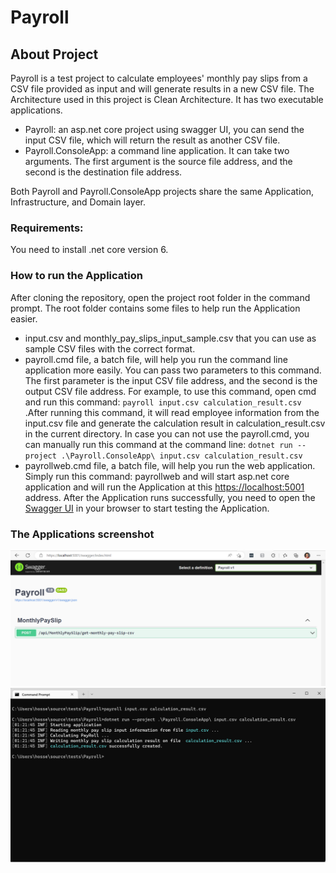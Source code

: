 # Payroll

## About Project
Payroll is a test project to calculate employees' monthly pay slips from a CSV file provided as input and will generate results in a new CSV file. 
The Architecture used in this project is Clean Architecture. It has two executable applications.
- Payroll: an asp.net core project using swagger UI, you can send the input CSV file, which will return the result as another CSV file.
- Payroll.ConsoleApp: a command line application. It can take two arguments. The first argument is the source file address, and the second is the destination file address.

Both Payroll and Payroll.ConsoleApp projects share the same Application, Infrastructure, and Domain layer.
### Requirements:
You need to install .net core version 6.

### How to run the Application
After cloning the repository, open the project root folder in the command prompt. The root folder contains some files to help run the Application easier.
- input.csv and monthly_pay_slips_input_sample.csv that you can use as sample CSV files with the correct format.
- payroll.cmd file, a batch file, will help you run the command line application more easily. You can pass two parameters to this command. The first parameter is the input CSV file address, and the second is the output CSV file address. For example, to use this command, open cmd and run this command: `payroll input.csv calculation_result.csv` .After running this command, it will read employee information from the input.csv file and generate the calculation result in calculation_result.csv in the current directory. In case you can not use the payroll.cmd, you can manually run this command at the command line: `dotnet run --project .\Payroll.ConsoleApp\ input.csv calculation_result.csv`
- payrollweb.cmd file, a batch file, will help you run the web application. Simply run this command: payrollweb and will start asp.net core application and will run the Application at this [https://localhost:5001](https://localhost:5001 "https://localhost:5001") address. After the Application runs successfully, you need to open the [Swagger UI](https://localhost:5001/swagger/index.html "Swagger UI") in your browser to start testing the Application.

### The Applications screenshot
![](./swagger.png)
![](./command.png)
